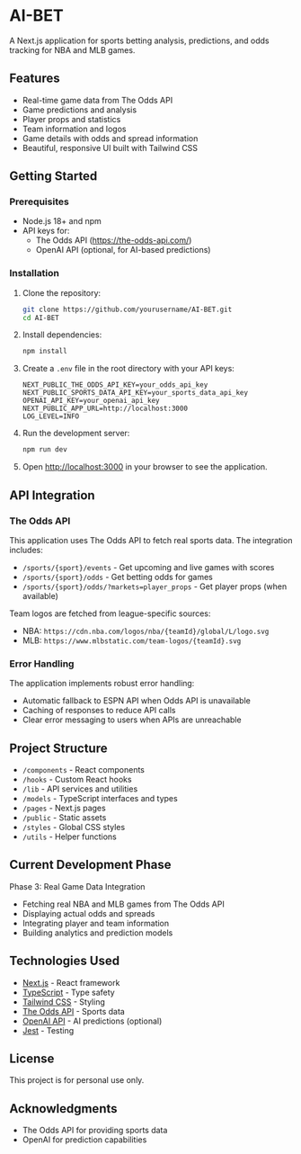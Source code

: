 # AI-BET

A Next.js application for sports betting analysis, predictions, and odds tracking for NBA and MLB games.

## Features

- Real-time game data from The Odds API
- Game predictions and analysis
- Player props and statistics
- Team information and logos
- Game details with odds and spread information
- Beautiful, responsive UI built with Tailwind CSS

## Getting Started

### Prerequisites

- Node.js 18+ and npm
- API keys for:
  - The Odds API (https://the-odds-api.com/)
  - OpenAI API (optional, for AI-based predictions)

### Installation

1. Clone the repository:
   ```bash
   git clone https://github.com/yourusername/AI-BET.git
   cd AI-BET
   ```

2. Install dependencies:
   ```bash
   npm install
   ```

3. Create a `.env` file in the root directory with your API keys:
   ```
   NEXT_PUBLIC_THE_ODDS_API_KEY=your_odds_api_key
   NEXT_PUBLIC_SPORTS_DATA_API_KEY=your_sports_data_api_key
   OPENAI_API_KEY=your_openai_api_key
   NEXT_PUBLIC_APP_URL=http://localhost:3000
   LOG_LEVEL=INFO
   ```

4. Run the development server:
   ```bash
   npm run dev
   ```

5. Open [http://localhost:3000](http://localhost:3000) in your browser to see the application.

## API Integration

### The Odds API

This application uses The Odds API to fetch real sports data. The integration includes:

- `/sports/{sport}/events` - Get upcoming and live games with scores
- `/sports/{sport}/odds` - Get betting odds for games
- `/sports/{sport}/odds/?markets=player_props` - Get player props (when available)

Team logos are fetched from league-specific sources:
- NBA: `https://cdn.nba.com/logos/nba/{teamId}/global/L/logo.svg`
- MLB: `https://www.mlbstatic.com/team-logos/{teamId}.svg`

### Error Handling

The application implements robust error handling:
- Automatic fallback to ESPN API when Odds API is unavailable
- Caching of responses to reduce API calls
- Clear error messaging to users when APIs are unreachable

## Project Structure

- `/components` - React components
- `/hooks` - Custom React hooks
- `/lib` - API services and utilities
- `/models` - TypeScript interfaces and types
- `/pages` - Next.js pages
- `/public` - Static assets
- `/styles` - Global CSS styles
- `/utils` - Helper functions

## Current Development Phase

Phase 3: Real Game Data Integration

- Fetching real NBA and MLB games from The Odds API
- Displaying actual odds and spreads
- Integrating player and team information
- Building analytics and prediction models

## Technologies Used

- [Next.js](https://nextjs.org/) - React framework
- [TypeScript](https://www.typescriptlang.org/) - Type safety
- [Tailwind CSS](https://tailwindcss.com/) - Styling
- [The Odds API](https://the-odds-api.com/) - Sports data
- [OpenAI API](https://openai.com/) - AI predictions (optional)
- [Jest](https://jestjs.io/) - Testing

## License

This project is for personal use only.

## Acknowledgments

- The Odds API for providing sports data
- OpenAI for prediction capabilities

